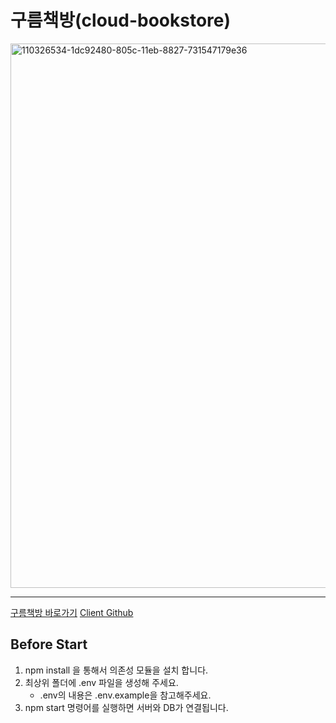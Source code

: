 # 구름책방(cloud-bookstore)

<a href="https://cloud-bookstore.com" target="_blank" title="구름책방 바로가기">
<img width="871" alt="110326534-1dc92480-805c-11eb-8827-731547179e36" src="https://user-images.githubusercontent.com/70982342/111115346-cec54700-85a7-11eb-84eb-ab57acb111d9.png">
</a>

<hr>

[구름책방 바로가기](https://cloud-bookstore.com)
[Client Github](https://github.com/codestates/cloud-bookstore-client)

## Before Start
1. npm install 을 통해서 의존성 모듈을 설치 합니다.
2. 최상위 폴더에 .env 파일을 생성해 주세요.
    * .env의 내용은 .env.example을 참고해주세요.
3. npm start 명령어를 실행하면 서버와 DB가 연결됩니다.
